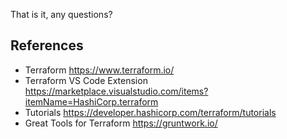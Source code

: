 That is it, any questions?

## References

- Terraform <https://www.terraform.io/>
- Terraform VS Code Extension <https://marketplace.visualstudio.com/items?itemName=HashiCorp.terraform>
- Tutorials <https://developer.hashicorp.com/terraform/tutorials>
- Great Tools for Terraform <https://gruntwork.io/>